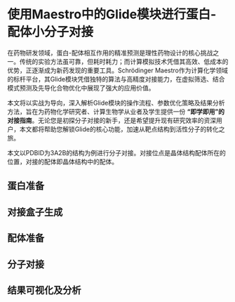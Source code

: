 # 使用Maestro中的Glide模块进行蛋白-配体小分子对接
在药物研发领域，蛋白-配体相互作用的精准预测是理性药物设计的核心挑战之一。传统的实验方法虽可靠，但耗时耗力；而计算模拟技术凭借其高效、低成本的优势，正逐渐成为新药发现的重要工具。Schrödinger Maestro作为计算化学领域的标杆平台，其Glide模块凭借独特的算法与高精度对接能力，在虚拟筛选、结合模式预测及先导化合物优化中展现了强大的应用价值。  

本文将以实战为导向，深入解析Glide模块的操作流程、参数优化策略及结果分析方法，旨在为药物化学研究者、计算生物学从业者及学生提供一份 **“即学即用”的对接指南**。无论您是初探分子对接的新手，还是希望提升现有研究效率的资深用户，本文都将帮助您解锁Glide的核心功能，加速从靶点结构到活性分子的转化之旅。  

本文以PDBID为3A2B的结构为例进行分子对接。对接位点是晶体结构配体所在的位置，对接的配体即晶体结构中的配体。  

## 蛋白准备

## 对接盒子生成
## 配体准备
## 分子对接
## 结果可视化及分析